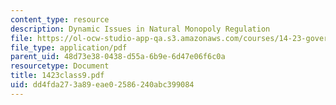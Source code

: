 ```yaml
---
content_type: resource
description: Dynamic Issues in Natural Monopoly Regulation
file: https://ol-ocw-studio-app-qa.s3.amazonaws.com/courses/14-23-government-regulation-of-industry-spring-2003/dd4fda273a89eae02586240abc399084_1423class9.pdf
file_type: application/pdf
parent_uid: 48d73e38-0438-d55a-6b9e-6d47e06f6c0a
resourcetype: Document
title: 1423class9.pdf
uid: dd4fda27-3a89-eae0-2586-240abc399084
---
```

